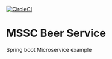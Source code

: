 [![CircleCI](https://circleci.com/gh/xrangerbco275/mssc-beer-service.svg?style=svg)](https://circleci.com/gh/xrangerbco275/mssc-beer-service)
# MSSC Beer Service

Spring boot Microservice example
